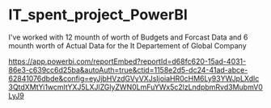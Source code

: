 # IT_spent_project_PowerBI
I've worked with 12 mounth of worth of Budgets and Forcast Data and 6 mounth worth of Actual Data for the It Departement of Global Company

https://app.powerbi.com/reportEmbed?reportId=d68fc620-15ad-4031-86e3-c639cc6d25ba&autoAuth=true&ctid=1158e2d5-dc24-41ad-abce-62841076dbde&config=eyJjbHVzdGVyVXJsIjoiaHR0cHM6Ly93YWJpLXdlc3QtdXMtYi1wcmltYXJ5LXJlZGlyZWN0LmFuYWx5c2lzLndpbmRvd3MubmV0LyJ9
